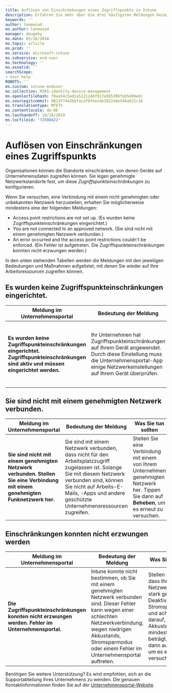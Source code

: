 ```yaml
---
title: Auflösen von Einschränkungen eines Zugriffspunkts in Intune
description: Erfahren Sie mehr über die drei häufigsten Meldungen bezüglich Intune-Einschränkungsrichtlinien für Zugriffspunkte und wie Sie diese beheben können.
keywords: ''
author: lenewsad
ms.author: lanewsad
manager: dougeby
ms.date: 05/28/2018
ms.topic: article
ms.prod: ''
ms.service: microsoft-intune
ms.subservice: end-user
ms.technology: ''
ms.assetid: ''
searchScope:
- User help
ROBOTS: ''
ms.custom: intune-enduser
ms.collection: M365-identity-device-management
ms.openlocfilehash: f8aa54c5ed2a5121246f917a5b5306fab5d89edc
ms.sourcegitcommit: 9013f7442bbface78feecde2922e8e546a622c16
ms.translationtype: MTE75
ms.contentlocale: de-DE
ms.lasthandoff: 10/16/2019
ms.locfileid: "72508422"
---
```

# <a name="resolve-access-point-restrictions"></a>Auflösen von Einschränkungen eines Zugriffspunkts

Organisationen können die Standorte einschränken, von denen Geräte auf Unternehmensdaten zugreifen können.
Sie legen genehmigte Netzwerkstandorte fest, um diese *Zugriffspunkteinschränkungen* zu konfigurieren.  

Wenn Sie versuchen, eine Verbindung mit einem nicht genehmigten oder unbekannten Netzwerk herzustellen, erhalten Sie möglicherweise mindestens eine der folgenden Meldungen:

* Access point restrictions are not set up. (Es wurden keine Zugriffspunkteinschränkungen eingerichtet.)
* You are not connected to an approved network. (Sie sind nicht mit einem genehmigten Netzwerk verbunden.)
* An error occurred and the access point restrictions couldn't be enforced. (Ein Fehler ist aufgetreten. Die Zugriffspunkteinschränkungen konnten nicht erzwungen werden.)

 In den unten stehenden Tabellen werden die Meldungen mit den jeweiligen Bedeutungen und Maßnahmen aufgelistet, mit denen Sie wieder auf Ihre Arbeitsressourcen zugreifen können.

## <a name="access-point-restrictions-not-set-up"></a>Es wurden keine Zugriffspunkteinschränkungen eingerichtet.  
| Meldung im Unternehmensportal | Bedeutung der Meldung | Was Sie tun sollten                                                               
|------------------------|--------------------------|--------------------------|
| **Es wurden keine Zugriffspunkteinschränkungen eingerichtet. Zugriffspunkteinschränkungen sind aktiv und müssen eingerichtet werden.** | Ihr Unternehmen hat Zugriffspunkteinschränkungen auf Ihrem Gerät angewendet. Durch diese Einstellung muss die Unternehmensportal-App einige Netzwerkeinstellungen auf Ihrem Gerät überprüfen. | Tippen Sie auf **Resolve** (Beheben). Die Unternehmensportal-App überprüft, ob Sie mit einem vom Unternehmen genehmigten Netzwerk verbunden sind. |

## <a name="not-connected-to-an-approved-network"></a>Sie sind nicht mit einem genehmigten Netzwerk verbunden.  

| Meldung im Unternehmensportal | Bedeutung der Meldung | Was Sie tun sollten                                                                   
|------------------------|-----------------------------------|--------------------------|
| **Sie sind nicht mit einem genehmigten Netzwerk verbunden. Stellen Sie eine Verbindung mit einem genehmigten Funknetzwerk her.** | Sie sind mit einem Netzwerk verbunden, dass nicht für den Arbeitsplatzzugriff zugelassen ist. Solange Sie mit diesem Netzwerk verbunden sind, können Sie nicht auf Arbeits-E-Mails, -Apps und andere geschützte Unternehmensressourcen zugreifen. | Stellen Sie eine Verbindung mit einem von Ihrem Unternehmen genehmigten Netzwerk her. Tippen Sie dann auf **Beheben**, um es erneut zu versuchen. |

## <a name="restrictions-couldnt-be-enforced"></a>Einschränkungen konnten nicht erzwungen werden  

| Meldung im Unternehmensportal | Bedeutung der Meldung | Was Sie tun sollten                                                                      
|------------------------|-----------------------------------|--------------------------|
| **Die Zugriffspunkteinschränkungen konnten nicht erzwungen werden. Fehler im Unternehmensportal.** | Intune konnte nicht bestimmen, ob Sie mit einem genehmigten Netzwerk verbunden sind. Dieser Fehler kann wegen einer schlechten Netzwerkverbindung, wegen niedrigen Akkustands, Stromsparmodus oder einem Fehler im Unternehmensportal auftreten. | Stellen Sie sicher, dass Ihre Netzwerkverbindung stark genug ist. Deaktivieren Sie den Stromsparmodus, und achten Sie darauf, dass Ihr Akkustand mindestens 30 % beträgt. Tippen Sie dann auf **Beheben**, um es erneut zu versuchen. 

Benötigen Sie weitere Unterstützung? Es wird empfohlen, sich an die Supportabteilung Ihres Unternehmens zu wenden. Die genauen Kontaktinformationen finden Sie auf der [Unternehmensportal-Website](https://portal.manage.microsoft.com/#HelpDeskDialog).
